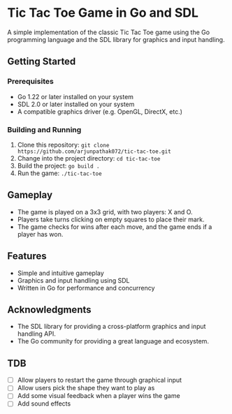 # Tic Tac Toe Game in Go and SDL

A simple implementation of the classic Tic Tac Toe game using the Go programming language and the SDL library for graphics and input handling.

## Getting Started

### Prerequisites

* Go 1.22 or later installed on your system
* SDL 2.0 or later installed on your system
* A compatible graphics driver (e.g. OpenGL, DirectX, etc.)

### Building and Running

1. Clone this repository: `git clone https://github.com/arjunpathak072/tic-tac-toe.git`
2. Change into the project directory: `cd tic-tac-toe`
3. Build the project: `go build .`
4. Run the game: `./tic-tac-toe`

## Gameplay

* The game is played on a 3x3 grid, with two players: X and O.
* Players take turns clicking on empty squares to place their mark.
* The game checks for wins after each move, and the game ends if a player has won.

## Features

* Simple and intuitive gameplay
* Graphics and input handling using SDL
* Written in Go for performance and concurrency

## Acknowledgments

* The SDL library for providing a cross-platform graphics and input handling API.
* The Go community for providing a great language and ecosystem.

## TDB

- [ ] Allow players to restart the game through graphical input
- [ ] Allow users pick the shape they want to play as
- [ ] Add some visual feedback when a player wins the game
- [ ] Add sound effects
